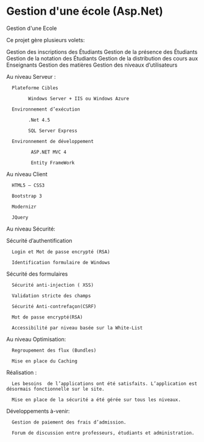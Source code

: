 Gestion d'une école (Asp.Net)
===========

Gestion d'une Ecole

Ce projet gère plusieurs volets:

Gestion des inscriptions des Étudiants
Gestion de la présence des Étudiants
Gestion de la notation des Étudiants
Gestion de la distribution des cours aux Enseignants
Gestion des matières
Gestion des niveaux d’utilisateurs


 Au niveau Serveur : 
      
      Plateforme Cibles
            
            Windows Server + IIS ou Windows Azure
      
      Environnement d’exécution
      
            .Net 4.5 
          
            SQL Server Express
        
      Environnement de développement
            
             ASP.NET MVC 4
            
             Entity FrameWork

Au niveau Client 

      HTML5 – CSS3
      
      Bootstrap 3
      
      Modernizr
      
      JQuery


Au niveau Sécurité: 

Sécurité d’authentification

      Login et Mot de passe encrypté (RSA)
    
      Identification formulaire de Windows

Sécurité des formulaires

      Sécurité anti-injection ( XSS)
    
      Validation stricte des champs
    
      Sécurité Anti-contrefaçon(CSRF)
    
      Mot de passe encrypté(RSA)
    
      Accessibilité par niveau basée sur la White-List

Au niveau Optimisation: 

      Regroupement des flux (Bundles)
    
      Mise en place du Caching
      

 Réalisation :

      Les besoins  de l’applications ont été satisfaits. L’application est désormais fonctionnelle sur le site.
    
      Mise en place de la sécurité a été gérée sur tous les niveaux.

 Développements à-venir:

      Gestion de paiement des frais d’admission.
  
      Forum de discussion entre professeurs, étudiants et administration.
